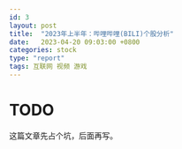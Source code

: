 ```yaml
---
id: 3
layout: post
title:  "2023年上半年：哔哩哔哩(BILI)个股分析"
date:   2023-04-20 09:03:00 +0800
categories: stock
type: "report"
tags: 互联网 视频 游戏
---
```


# TODO

这篇文章先占个坑，后面再写。